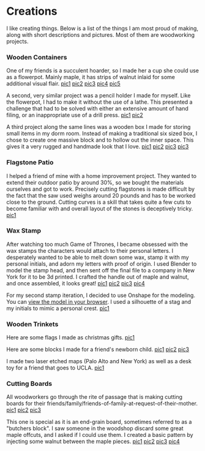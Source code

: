 
# Creations

I like creating things.
Below is a list of the things I am most proud of making, along with
short descriptions and pictures. Most of them are woodworking projects.

### Wooden Containers

One of my friends is a succulent hoarder, so I made her a cup she could use
as a flowerpot. Mainly maple, it has strips of walnut inlaid for some
additional visual flair. [pic1](/images/flowerpot_done.jpg) [pic2](/images/flowerpot_drillpress.jpg) [pic3](/images/flowerpot_oct.jpg) [pic4](/images/flowerpot_rough.jpg)  [pic5](/images/flowerpot_raw.jpg)

A second, very similar project was a pencil holder I made for myself. Like the
flowerpot, I had to make it without the use of a lathe. This presented a
challenge that had to be solved with either an extensive amount of hand filing,
or an inappropriate use of a drill press. [pic1](/images/pencil_holder_finished.jpg) [pic2](/images/pencil_holder_rough.jpg)

A third project along the same lines was a wooden box I made for storing small
items in my dorm room. Instead of making a traditional six sized box, I chose
to create one massive block and to hollow out the inner space. This gives it
a very rugged and handmade look that I love. [pic1](/images/box1_closed.jpg) [pic2](/images/box1_scooped.jpg) [pic3](/images/box1_forstner.jpg) [pic3](/images/box1_block.jpg) 


### Flagstone Patio

I helped a friend of mine with a home improvement project. They wanted to
extend their outdoor patio by around 30%, so we bought the materials ourselves
and got to work. Precisely cutting flagstones is made difficult by the fact
that the saw used weighs around 20 pounds and has to be worked close to the
ground. Cutting curves is a skill that takes quite a few cuts to become familiar with and overall layout of the stones is deceptively tricky. [pic1](/images/patio.jpg)


### Wax Stamp

After watching too much Game of Thrones, I became obsessed with the wax stamps
the characters would attach to their personal letters. I desperately wanted to
be able to melt down some wax, stamp it with my personal initials, and adorn
my letters with proof of origin. I used Blender to model the stamp head, and
then sent off the final file to a company in New York for it to be 3d printed.
I crafted the handle out of maple and walnut, and once assembled, it looks
great! [pic1](/images/stamp_final.jpg) [pic2](/images/stamp_wax.jpg)
[pic3](/images/stamp_whittle.jpg) [pic4](/images/stamp_3dmodel.jpg)


For my second stamp iteration, I decided to use Onshape for the modeling. You can
[view the model in your browser](https://cad.onshape.com/documents/27dc20a77ff76f7439b27c50/w/6bcfa842e4b539c0890976ce/e/4e60f600488e6bfdee9a47f6).
I used a silhouette of a stag and my initials to mimic a personal crest. [pic1](/images/stamp_stag_wax.png)

### Wooden Trinkets

Here are some flags I made as christmas gifts. [pic1](/images/all_flags.jpg)

Here are some blocks I made for a friend's newborn child. [pic1](/images/blocks_stacked.jpg) [pic2](/images/blocks_glue.jpg) [pic3](/images/blocks2.jpg)

I made two laser etched maps (Palo Alto and New York) as well as a desk toy
for a friend that goes to UCLA. [pic1](/images/desk_maps.jpg)


### Cutting Boards

All woodworkers go through the rite of passage that is making cutting boards
for their friends/family/friends-of-family-at-request-of-their-mother. [pic1](/images/cuttingboard1.jpg) [pic2](/images/cuttingboard2.jpg) [pic3](/images/cuttingboard3.jpg) 

This one is special as it is an end-grain board, sometimes referred to as a "butchers block". I saw someone in the woodshop discard some great maple
offcuts, and I asked if I could use them. I created a basic pattern by injecting
some walnut between the maple pieces. 
[pic1](/images/cuttingboard4-1.jpg) [pic2](/images/cuttingboard4-2.jpg) [pic3](/images/cuttingboard4-3.jpg) [pic4](/images/cuttingboard4-4.jpg)
